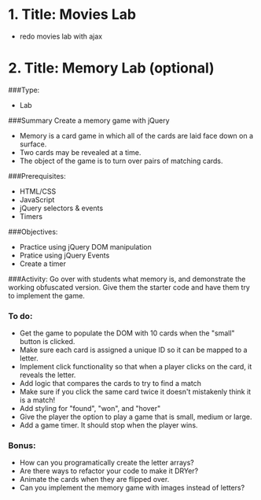 # 1. Title: Movies Lab

* redo movies lab with ajax

# 2. Title: Memory Lab (optional)

###Type:
- Lab

###Summary
Create a memory game with jQuery
* Memory is a card game in which all of the cards are laid face down on a surface.
* Two cards may be revealed at a time.
* The object of the game is to turn over pairs of matching cards.

###Prerequisites:
- HTML/CSS
- JavaScript
- jQuery selectors & events
- Timers

###Objectives:
* Practice using jQuery DOM manipulation
* Pratice using jQuery Events
* Create a timer

###Activity:
Go over with students what memory is, and demonstrate the working obfuscated version. Give them the starter code and have them try to implement the game.

### To do:
* Get the game to populate the DOM with 10 cards when the "small" button is clicked.
* Make sure each card is assigned a unique ID so it can be mapped to a letter.
* Implement click functionality so that when a player clicks on the card, it reveals the letter.
* Add logic that compares the cards to try to find a match
* Make sure if you click the same card twice it doesn't mistakenly think it is a match!
* Add styling for "found", "won", and "hover"
* Give the player the option to play a game that is small, medium or large.
* Add a game timer. It should stop when the player wins.

### Bonus:
* How can you programatically create the letter arrays?
* Are there ways to refactor your code to make it DRYer?
* Animate the cards when they are flipped over.
* Can you implement the memory game with images instead of letters?
